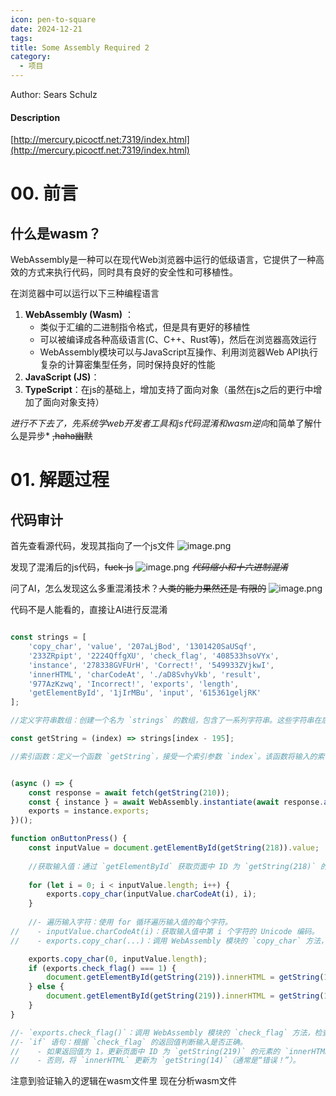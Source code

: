```yaml
---
icon: pen-to-square
date: 2024-12-21
tags: 
title: Some Assembly Required 2
category:
  - 项目
---
```

Author: Sears Schulz

#### Description
[http://mercury.picoctf.net:7319/index.html](http://mercury.picoctf.net:7319/index.html)

# 00. 前言
## 什么是wasm？
WebAssembly是一种可以在现代Web浏览器中运行的低级语言，它提供了一种高效的方式来执行代码，同时具有良好的安全性和可移植性。

在浏览器中可以运行以下三种编程语言
1. **WebAssembly (Wasm)** ：
   - 类似于汇编的二进制指令格式，但是具有更好的移植性
   - 可以被编译成各种高级语言(C、C++、Rust等)，然后在浏览器高效运行
   - WebAssembly模块可以与JavaScript互操作、利用浏览器Web API执行复杂的计算密集型任务，同时保持良好的性能
1. **JavaScript (JS)**：
2. **TypeScript**：在js的基础上，增加支持了面向对象（虽然在js之后的更行中增加了面向对象支持）

  *进行不下去了，先系统学web开发者工具和js代码混淆和wasm逆向*和简单了解什么是异步* ~~,haha幽默~~

# 01. 解题过程
## 代码审计
首先查看源代码，发现其指向了一个js文件
![image.png](https://cdn.jsdelivr.net/gh/fakeppa/blog-img/20241221141301.png)

发现了混淆后的js代码，~~fuck-js~~
![image.png](https://cdn.jsdelivr.net/gh/fakeppa/blog-img/20241221141409.png)
*~~代码缩小和十六进制混淆~~*

问了AI，怎么发现这么多重混淆技术？~~人类的能力果然还是 有限的~~
![image.png](https://cdn.jsdelivr.net/gh/fakeppa/blog-img/20241221141733.png)

代码不是人能看的，直接让AI进行反混淆
```js

const strings = [
    'copy_char', 'value', '207aLjBod', '1301420SaUSqf', 
    '233ZRpipt', '2224QffgXU', 'check_flag', '408533hsoVYx', 
    'instance', '278338GVFUrH', 'Correct!', '549933ZVjkwI', 
    'innerHTML', 'charCodeAt', './aD8SvhyVkb', 'result', 
    '977AzKzwq', 'Incorrect!', 'exports', 'length', 
    'getElementById', '1jIrMBu', 'input', '615361geljRK'
];

//定义字符串数组：创建一个名为 `strings` 的数组，包含了一系列字符串。这些字符串在后续代码中用于替代混淆的标识符和文本。

const getString = (index) => strings[index - 195];

//索引函数：定义一个函数 `getString`，接受一个索引参数 `index`。该函数将输入的索引减去 195，然后返回 `strings` 数组中对应的字符串。这是反混淆的关键部分，使得代码更易读。


(async () => {
    const response = await fetch(getString(210));
    const { instance } = await WebAssembly.instantiate(await response.arrayBuffer());
    exports = instance.exports;
})();

function onButtonPress() {
    const inputValue = document.getElementById(getString(218)).value;
    
    //获取输入值：通过 `getElementById` 获取页面中 ID 为 `getString(218)` 的元素（通常是一个输入框），并获取其值。
    
    for (let i = 0; i < inputValue.length; i++) {
        exports.copy_char(inputValue.charCodeAt(i), i);
    }
    
    //- 遍历输入字符：使用 for 循环遍历输入值的每个字符。
//    - inputValue.charCodeAt(i)：获取输入值中第 i 个字符的 Unicode 编码。
//    - exports.copy_char(...)：调用 WebAssembly 模块的 `copy_char` 方法，将字符的 Unicode 编码和索引传递给它。

    exports.copy_char(0, inputValue.length);
    if (exports.check_flag() === 1) {
        document.getElementById(getString(219)).innerHTML = getString(10);
    } else {
        document.getElementById(getString(219)).innerHTML = getString(14);
    }
}

//- `exports.check_flag()`：调用 WebAssembly 模块的 `check_flag` 方法，检查输入是否正确。
//- `if` 语句：根据 `check_flag` 的返回值判断输入是否正确。
//    - 如果返回值为 1，更新页面中 ID 为 `getString(219)` 的元素的 `innerHTML` 为 `getString(10)`（通常是“正确！”）。
//    - 否则，将 `innerHTML` 更新为 `getString(14)`（通常是“错误！”）。

```
注意到验证输入的逻辑在wasm文件里
现在分析wasm文件


